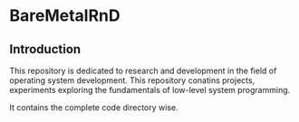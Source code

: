 # BareMetalRnD

## Introduction
This repository is dedicated to research and development in the field of operating system development. This repository conatins projects, experiments exploring the fundamentals of low-level system programming.

It contains the complete code directory wise.
